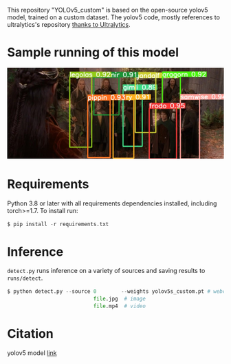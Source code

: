 This repository "YOLOv5_custom" is based on the open-source yolov5 model, trained on a custom dataset. The yolov5 code, mostly references to ultralytics's repository [thanks to Ultralytics](https://github.com/ultralytics/yolov5).
# Sample running of this model
![](https://github.com/GulnazAleksashova/yolov5_custom/blob/master/4.jpg)
# Requirements
Python 3.8 or later with all requirements dependencies installed, including torch>=1.7. To install run:
```python
$ pip install -r requirements.txt
```
# Inference
`detect.py` runs inference on a variety of sources and saving results to `runs/detect`.
```python
$ python detect.py --source 0        --weights yolov5s_custom.pt # webcam      
                            file.jpg  # image 
                            file.mp4  # video                   
```

# Citation
yolov5 model [link](https://github.com/ultralytics/yolov5)
